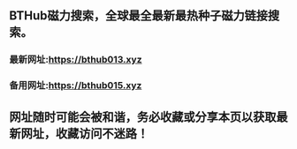 ## **BTHub磁力搜索，全球最全最新最热种子磁力链接搜索。**
### 最新网址:<a href="https://bthub013.xyz" target="_blank">https://bthub013.xyz</a>
### 备用网址:<a href="https://bthub015.xyz" target="_blank">https://bthub015.xyz</a>
## 网址随时可能会被和谐，务必收藏或分享本页以获取最新网址，收藏访问不迷路！

     


